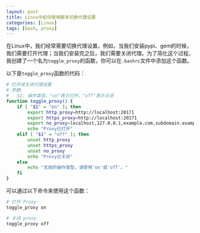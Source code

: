 ```yaml
---
layout: post
title: Linux中如何使用脚本切换代理设置
categories: [Linux]
tags: [bash, proxy]
---
```


在Linux中，我们经常需要切换代理设置，例如，当我们安装pypi、gem的时候，我们需要打开代理；当我们安装完之后，我们需要关闭代理。为了简化这个过程，我创建了一个名为`toggle_proxy`的函数，你可以在`.bashrc`文件中添加这个函数。

以下是`toggle_proxy`函数的代码：

```bash
# 打开或关闭代理设置
# 参数:
#   $1: 操作类型，"on"表示打开，"off"表示关闭
function toggle_proxy() {
    if [ "$1" = "on" ]; then
        export http_proxy=http://localhost:20171
        export https_proxy=http://localhost:20171
        export no_proxy=localhost,127.0.0.1,example.com,subdomain.example.com
        echo "Proxy已打开"
    elif [ "$1" = "off" ]; then
        unset http_proxy
        unset https_proxy
        unset no_proxy
        echo "Proxy已关闭"
    else
        echo "无效的操作类型。请使用'on'或'off'。"
    fi
}
```

可以通过以下命令来使用这个函数：

```bash
# 打开 Proxy
toggle_proxy on

# 关闭 proxy
toggle_proxy off
```
